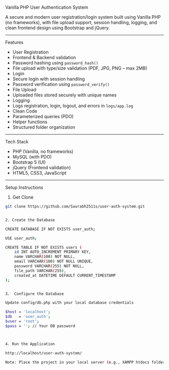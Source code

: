 Vanilla PHP User Authentication System

A secure and modern user registration/login system built using Vanilla PHP (no frameworks), with file upload support, session handling, logging, and clean frontend design using Bootstrap and jQuery.

---

 Features

-  User Registration
  - Frontend & Backend validation
  - Password hashing using `password_hash()`
  - File upload with type/size validation (PDF, JPG, PNG – max 2MB)
-  Login
  - Secure login with session handling
  - Password verification using `password_verify()`
-  File Upload
  - Uploaded files stored securely with unique names
-  Logging
  - Logs registration, login, logout, and errors in `logs/app.log`
-  Clean Code
  - Parameterized queries (PDO)
  - Helper functions
  - Structured folder organization


  
---

 Tech Stack

- PHP (Vanilla, no frameworks)
- MySQL (with PDO)
- Bootstrap 5 (UI)
- jQuery (Frontend validation)
- HTML5, CSS3, JavaScript

---

 Setup Instructions

1. Get Clone 

```bash
git clone https://github.com/Saurabh2511s/user-auth-system.git


2. Create the Database

CREATE DATABASE IF NOT EXISTS user_auth;

USE user_auth;

CREATE TABLE IF NOT EXISTS users (
    id INT AUTO_INCREMENT PRIMARY KEY,
    name VARCHAR(100) NOT NULL,
    email VARCHAR(100) NOT NULL UNIQUE,
    password VARCHAR(255) NOT NULL,
    file_path VARCHAR(255),
    created_at DATETIME DEFAULT CURRENT_TIMESTAMP
);


3.  Configure the Database

Update config/db.php with your local database credentials

$host = 'localhost';
$db   = 'user_auth';
$user = 'root';
$pass = ''; // Your DB password



4. Run the Application

http://localhost/user-auth-system/

Note: Place the project in your local server (e.g., XAMPP htdocs folder)
